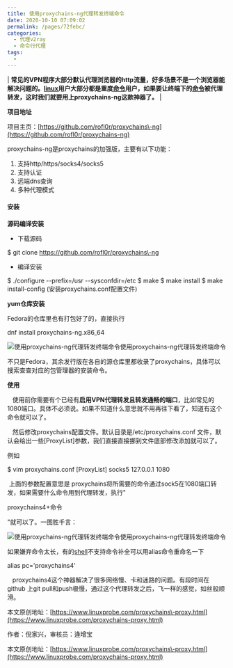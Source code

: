 ```yaml
---
title: 使用proxychains-ng代理转发终端命令
date: 2020-10-10 07:09:02
permalink: /pages/72febc/
categories:
  - 代理v2ray
  - 命令行代理
tags:
  - 
---
```

<!--
 * @Author: 中箭的吴起
 * @Date: 2020-07-29 00:29:23
 * @LastEditTime: 2020-07-29 00:29:23
 * @LastEditors: 中箭的吴起
 * @Description: 
 * @FilePath: \科技文章c:\Users\admin\OneDrive\studybook\代理v2ray\命令行代理\使用proxychains-ng代理转发终端命令.md
 * @日行一善，每日一码
--> 
| **常见的VPN程序大部分默认代理浏览器的http流量，好多场景不是一个浏览器能解决问题的。[linux](https://www.linuxprobe.com/ "linux")用户大部分都是重度[命令](https://www.linuxcool.com/ "命令")用户，如果要让终端下的[命令](https://www.linuxcool.com/ "命令")被代理转发，这时我们就要用上proxychains\-ng这款神器了。** |

**项目地址**

项目主页：[https://github.com/rofl0r/proxychains\-ng](https://github.com/rofl0r/proxychains-ng)

proxychains\-ng是proxychains的加强版，主要有以下功能：

1.  支持http/https/socks4/socks5
2.  支持认证
3.  远端dns查询
4.  多种代理模式

#### 安装

**源码编译安装**

*   下载源码

  $ git clone https://github.com/rofl0r/proxychains\-ng

*   编译安装

$ ./configure \-\-prefix=/usr \-\-sysconfdir=/etc
$ make
$ make install
$ make install\-config (安装proxychains.conf配置文件)

**yum仓库安装**

Fedora的仓库里也有打包好了的，直接执行

dnf install proxychains\-ng.x86\_64

![使用proxychains-ng代理转发终端命令使用proxychains-ng代理转发终端命令](https://www.linuxprobe.com/wp-content/uploads/2018/09/2018-09-25_20-11.png "使用proxychains-ng代理转发终端命令使用proxychains-ng代理转发终端命令")

不只是Fedora，其余发行版在各自的源仓库里都收录了proxychains，具体可以搜索查查对应的包管理器的安装命令。

**使用**

   使用前你需要有个已经有**启用VPN代理转发且转发通畅的端口**，比如常见的1080端口。具体不必须说。如果不知道什么意思就不用再往下看了，知道有这个命令就可以了。

   然后修改proxychains配置文件。默认目录是/etc/proxychains.conf 文件，默认会给出一些\[ProxyList\]参数，我们直接直接挪到文件底部修改添加就可以了。

例如

$ vim proxychains.conf
\[ProxyList\]
socks5    127.0.0.1 1080

 上面的参数配置意思是 proxychains将所需要的命令通过sock5在1080端口转发，如果需要什么命令用到代理转发，执行"

proxychains4+命令

"就可以了。一图胜千言：

![使用proxychains-ng代理转发终端命令使用proxychains-ng代理转发终端命令](https://www.linuxprobe.com/wp-content/uploads/2018/09/2018-09-25_20-31.png)

如果嫌弃命令太长，有的[shell](https://www.linuxcool.com/ "shell")不支持命令补全可以用alias命令重命名一下

  alias pc='proxychains4'

   proxychains4这个神器解决了很多网络慢、卡和迷路的问题。有段时间在github 上git pull和push极慢，通过这个代理转发之后，飞一样的感觉，如丝般顺滑。

本文原创地址：[https://www.linuxprobe.com/proxychains\-proxy.html](https://www.linuxprobe.com/proxychains-proxy.html)

作者：倪家兴，审核员：逄增宝

本文原创地址：[https://www.linuxprobe.com/proxychains\-proxy.html](https://www.linuxprobe.com/proxychains-proxy.html)